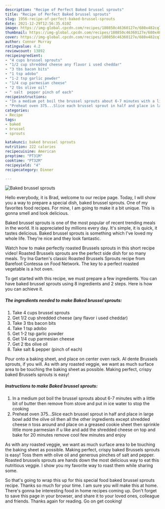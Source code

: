```yaml
---
description: "Recipe of Perfect Baked brussel sprouts"
title: "Recipe of Perfect Baked brussel sprouts"
slug: 1956-recipe-of-perfect-baked-brussel-sprouts
date: 2021-12-29T12:56:35.610Z
image: https://img-global.cpcdn.com/recipes/180850c46360127e/680x482cq70/baked-brussel-sprouts-recipe-main-photo.jpg
thumbnail: https://img-global.cpcdn.com/recipes/180850c46360127e/680x482cq70/baked-brussel-sprouts-recipe-main-photo.jpg
cover: https://img-global.cpcdn.com/recipes/180850c46360127e/680x482cq70/baked-brussel-sprouts-recipe-main-photo.jpg
author: Connor Murray
ratingvalue: 4.2
reviewcount: 13892
recipeingredient:
- "4 cups brussel sprouts"
- "1/2 cup shredded cheese any flavor i used cheddar"
- "3 tbs bacon bits"
- "1 tsp adobo"
- "1-2 tsp garlic powder"
- "1/4 cup parmesian cheese"
- "2 tbs olive oil"
- " salt  pepper pinch of each"
recipeinstructions:
- "In a medium pot boil the brussel sprouts about 6-7 minutes with a little bit of butter then remove from stove and put in ice water to stop the cooking"
- "Preheat oven 375...Slice each brussel sprout in half and place in large bowl add the olive oil then all the other ingredients except shredded cheese n toss around and place on a greased cookie sheet then sprinkle little more parmesian if u like and add the shredded cheese on top and bake for 20 minutes remove cool few minutes and enjoy"
categories:
- Recipe
tags:
- baked
- brussel
- sprouts

katakunci: baked brussel sprouts 
nutrition: 222 calories
recipecuisine: American
preptime: "PT31M"
cooktime: "PT32M"
recipeyield: "4"
recipecategory: Dinner

---
```



![Baked brussel sprouts](https://img-global.cpcdn.com/recipes/180850c46360127e/680x482cq70/baked-brussel-sprouts-recipe-main-photo.jpg)

Hello everybody, it is Brad, welcome to our recipe page. Today, I will show you a way to prepare a special dish, baked brussel sprouts. One of my favorites food recipes. For mine, I am going to make it a bit unique. This is gonna smell and look delicious.

Baked brussel sprouts is one of the most popular of recent trending meals in the world. It is appreciated by millions every day. It's simple, it is quick, it tastes delicious. Baked brussel sprouts is something which I've loved my whole life. They're nice and they look fantastic.

Watch how to make perfectly roasted Brussels sprouts in this short recipe video! Roasted Brussels sprouts are the perfect side dish for so many meals. Try Ina Garten&#39;s classic Roasted Brussels Sprouts recipe from Barefoot Contessa on Food Network. The key to a perfect roasted vegetable is a hot oven.


To get started with this recipe, we must prepare a few ingredients. You can have baked brussel sprouts using 8 ingredients and 2 steps. Here is how you can achieve it.

<!--inarticleads1-->

##### The ingredients needed to make Baked brussel sprouts:

1. Take 4 cups brussel sprouts
1. Get 1/2 cup shredded cheese (any flavor i used cheddar)
1. Take 3 tbs bacon bits
1. Take 1 tsp adobo
1. Get 1-2 tsp garlic powder
1. Get 1/4 cup parmesian cheese
1. Get 2 tbs olive oil
1. Take  salt &amp; pepper (pinch of each)


Pour onto a baking sheet, and place on center oven rack. Al dente Brussels sprouts, if you will. As with any roasted veggie, we want as much surface area to be touching the baking sheet as possible. Making perfect, crispy baked Brussels sprouts is easy! 

<!--inarticleads2-->

##### Instructions to make Baked brussel sprouts:

1. In a medium pot boil the brussel sprouts about 6-7 minutes with a little bit of butter then remove from stove and put in ice water to stop the cooking
1. Preheat oven 375...Slice each brussel sprout in half and place in large bowl add the olive oil then all the other ingredients except shredded cheese n toss around and place on a greased cookie sheet then sprinkle little more parmesian if u like and add the shredded cheese on top and bake for 20 minutes remove cool few minutes and enjoy


As with any roasted veggie, we want as much surface area to be touching the baking sheet as possible. Making perfect, crispy baked Brussels sprouts is easy! Toss them with olive oil and generous pinches of salt and pepper. Roasted brussels sprouts are hands down the most delicious way to eat this nutritious veggie. I show you my favorite way to roast them while sharing some. 

So that's going to wrap this up for this special food baked brussel sprouts recipe. Thanks so much for your time. I am sure you will make this at home. There's gonna be interesting food in home recipes coming up. Don't forget to save this page in your browser, and share it to your loved ones, colleague and friends. Thanks again for reading. Go on get cooking!
